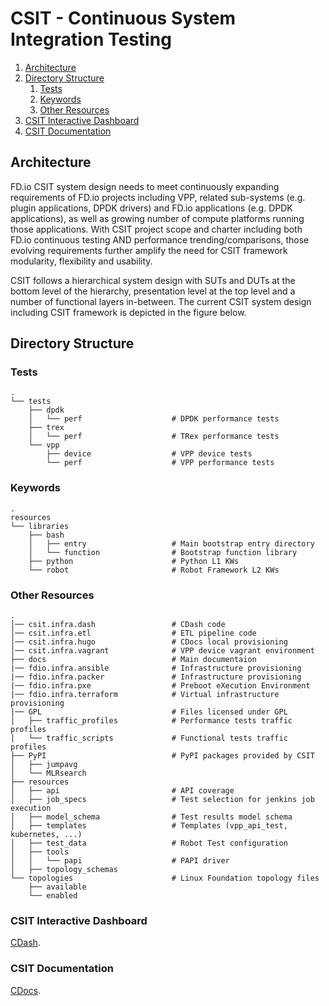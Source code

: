 # CSIT - Continuous System Integration Testing

1. [Architecture](#architecture)
1. [Directory Structure](#directory-structure)
   1. [Tests](#tests)
   1. [Keywords](#keywords)
   1. [Other Resources](#other-resources)
1. [CSIT Interactive Dashboard](#csit-interactive-dashboard)
1. [CSIT Documentation](#csit-documentation)

## Architecture

FD.io CSIT system design needs to meet continuously expanding requirements of
FD.io projects including VPP, related sub-systems (e.g. plugin applications,
DPDK drivers) and FD.io applications (e.g. DPDK applications), as well as
growing number of compute platforms running those applications. With CSIT
project scope and charter including both FD.io continuous testing AND
performance trending/comparisons, those evolving requirements further amplify
the need for CSIT framework modularity, flexibility and usability.

CSIT follows a hierarchical system design with SUTs and DUTs at the bottom level
of the hierarchy, presentation level at the top level and a number of functional
layers in-between. The current CSIT system design including CSIT framework is
depicted in the figure below.

## Directory Structure

### Tests

```
.
└── tests
    ├── dpdk
    │   └── perf                    # DPDK performance tests
    ├── trex
    │   └── perf                    # TRex performance tests
    └── vpp
        ├── device                  # VPP device tests
        └── perf                    # VPP performance tests
```

### Keywords

```
.
resources
└── libraries
    ├── bash
    │   ├── entry                   # Main bootstrap entry directory
    │   └── function                # Bootstrap function library
    ├── python                      # Python L1 KWs
    └── robot                       # Robot Framework L2 KWs
```

### Other Resources

```
.
│── csit.infra.dash                 # CDash code
│── csit.infra.etl                  # ETL pipeline code
│── csit.infra.hugo                 # CDocs local provisioning
│── csit.infra.vagrant              # VPP device vagrant environment
├── docs                            # Main documentaion
|── fdio.infra.ansible              # Infrastructure provisioning
|── fdio.infra.packer               # Infrastructure provisioning
|── fdio.infra.pxe                  # Preboot eXecution Environment
|── fdio.infra.terraform            # Virtual infrastructure provisioning
|── GPL                             # Files licensed under GPL
│   ├── traffic_profiles            # Performance tests traffic profiles
│   └── traffic_scripts             # Functional tests traffic profiles
├── PyPI                            # PyPI packages provided by CSIT
│   ├── jumpavg
│   └── MLRsearch
├── resources
│   ├── api                         # API coverage
│   ├── job_specs                   # Test selection for jenkins job execution
│   ├── model_schema                # Test results model schema
│   ├── templates                   # Templates (vpp_api_test, kubernetes, ...)
│   ├── test_data                   # Robot Test configuration
│   ├── tools
│   │   └── papi                    # PAPI driver
│   ├── topology_schemas
└── topologies                      # Linux Foundation topology files
    ├── available
    └── enabled
```

### CSIT Interactive Dashboard

[CDash](https://csit.fd.io).

### CSIT Documentation

[CDocs](https://csit.fd.io/cdocs/).
